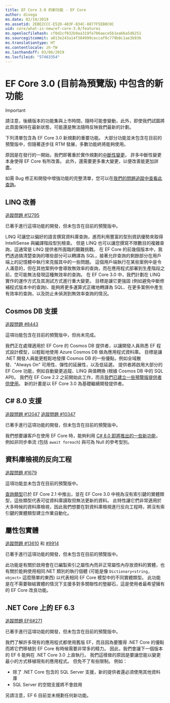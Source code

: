 ```yaml
---
title: EF Core 3.0 的新功能 - EF Core
author: divega
ms.date: 02/19/2019
ms.assetid: 2EBE2CCC-E52D-483F-834C-8877F5EB0C0C
uid: core/what-is-new/ef-core-3.0/features
ms.openlocfilehash: cf0d2cf032b9aa319fe706aece5b1ea66a5d6251
ms.sourcegitcommit: a013e243a14f384999ceccaf9c779b8c1ae3b936
ms.translationtype: HT
ms.contentlocale: zh-TW
ms.lasthandoff: 03/06/2019
ms.locfileid: "57463354"
---
```

# <a name="new-features-included-in-ef-core-30-currently-in-preview"></a>EF Core 3.0 (目前為預覽版) 中包含的新功能

> [!IMPORTANT]
> 請注意，後續版本的功能集與上市時間，隨時可能會變動，此外，即使我們試圖將此頁面保持在最新狀態，可能還是無法隨時反映我們最新的計劃。

下列清單包含為 EF Core 3.0 新規劃的重要功能。
大部分功能並未包含在目前的預覽版中，但隨著逐步往 RTM 發展，多數功能終將能夠使用。

原因是在發行的一開始，我們即著重於實作規劃的[中斷性變更](xref:core/what-is-new/ef-core-3.0/breaking-changes)。
許多中斷性變更本身使得 EF Core 有所改善。
此外，還需要更多重大變更，以便改善能更加詳盡。 

如需 Bug 修正和開發中增強功能的完整清單，您可以在[我們的問題追蹤中查看此查詢](https://github.com/aspnet/EntityFrameworkCore/issues?q=is%3Aopen+is%3Aissue+milestone%3A3.0.0+sort%3Areactions-%2B1-desc)。

## <a name="linq-improvements"></a>LINQ 改善 

[追蹤問題 #12795](https://github.com/aspnet/EntityFrameworkCore/issues/12795)

已著手進行這項功能的開發，但未包含在目前的預覽版中。

LINQ 可讓您以偏好的語言撰寫資料庫查詢，進而利用豐富的型別資訊優勢來取得 IntelliSense 與編譯階段型別檢查。
但是 LINQ 也可以讓您撰寫不限數目的複雜查詢，這通常是 LINQ 提供者所面臨的艱難挑戰。
在 EF Core 的前幾個版本中，我們透過搞清楚查詢的哪些部分可以轉譯為 SQL，接著允許查詢的剩餘部分在用戶端上的記憶體中執行來克服其中的一些問題。
這個用戶端執行在某些案例中是令人滿意的，但在其他案例中會導致無效率的查詢，而在應用程式部署到生產階段之前，您可能無法發現這種無效率的查詢。
在 EF Core 3.0 中，我們計劃在 LINQ 實作的運作方式及其測試方式進行重大變更。
目標是讓它更強固 (例如避免中斷修補程式版本中的查詢)、能夠將更多運算式正確地轉譯為 SQL、在更多案例中產生有效率的查詢，以及防止未偵測到無效率查詢的情況。

## <a name="cosmos-db-support"></a>Cosmos DB 支援 

[追蹤問題 #8443](https://github.com/aspnet/EntityFrameworkCore/issues/8443)

這項功能包含在目前的預覽版中，但尚未完成。 

我們正在處理適用於 EF Core 的 Cosmos DB 提供者，以讓開發人員熟悉 EF 程式設計模型，以輕鬆地使用 Azure Cosmos DB 做為應用程式資料庫。
目標是讓 .NET 開發人員能更輕鬆地發揮 Cosmos DB 的一些優點，例如全域散發、"Always On" 可用性、彈性的延展性，以及低延遲。
提供者將啟用大部分的 EF Core 功能，例如自動變更追蹤、LINQ 與值轉換 (根據 Cosmos DB 中的 SQL API)。
我們在 EF Core 2.2 之前開始此工作，而且[我們已建立一些預覽版提供者供使用](https://blogs.msdn.microsoft.com/dotnet/2018/10/17/announcing-entity-framework-core-2-2-preview-3/)。
新的計畫是以 EF Core 3.0 為基礎繼續開發提供者。 

## <a name="c-80-support"></a>C# 8.0 支援

[追蹤問題 #12047](https://github.com/aspnet/EntityFrameworkCore/issues/12047)
[追蹤問題 #10347](https://github.com/aspnet/EntityFrameworkCore/issues/10347)

已著手進行這項功能的開發，但未包含在目前的預覽版中。

我們想要讓客戶在使用 EF Core 時，能夠利用 [C# 8.0 即將推出的一些新功能](https://blogs.msdn.microsoft.com/dotnet/2018/11/12/building-c-8-0/)，例如非同步串流 (包括 `await foreach`) 與可為 Null 的參考型別。

## <a name="reverse-engineering-of-database-views"></a>資料庫檢視的反向工程

[追蹤問題 #1679](https://github.com/aspnet/EntityFrameworkCore/issues/1679)

這項功能並未包含在目前的預覽版中。

[查詢類型](xref:core/modeling/query-types)已於 EF Core 2.1 中推出，並在 EF Core 3.0 中視為沒有索引鍵的實體類型，這些類型代表可從資料庫讀取但無法更新的資料。
此特性讓它們非常適用於大多時候的資料庫檢視，因此我們想要在對資料庫檢視進行反向工程時，將沒有索引鍵的實體類型建立作業自動化。

## <a name="property-bag-entities"></a>屬性包實體 

[追蹤問題 #13610](https://github.com/aspnet/EntityFrameworkCore/issues/13610) 和 [#9914](https://github.com/aspnet/EntityFrameworkCore/issues/9914)

已著手進行這項功能的開發，但未包含在目前的預覽版中。 

此功能是有關於啟用會在已編製索引之屬性內而非正常屬性內存放資料的實體，也有關於能夠使用相同.NET 類別的執行個體 (可能是像 `Dictionary<string, object>` 這麼簡單的東西) 以代表相同 EF Core 模型中的不同實體類型。
此功能是在不需要聯結實體的情況下支援多對多關聯性的墊腳石，這是使用者最希望擁有的 EF Core 改良功能。

## <a name="ef-63-on-net-core"></a>.NET Core 上的 EF 6.3 

[追蹤問題 EF6#271](https://github.com/aspnet/EntityFramework6/issues/271)

已著手進行這項功能的開發，但未包含在目前的預覽版中。 

我們了解許多現有的應用程式都使用舊版 EF，而且因為要獲得 .NET Core 的優點而將它們移植到 EF Core 有時候需要非常多的精力。
因此，我們會讓下一個版本的 EF 6 能夠在 .NET Core 3.0 上直執行。
我們這樣做的原因是要讓您能以變更最小的方式移植現有的應用程式。
但免不了有些限制。 例如：
- 除了 .NET Core 包含的 SQL Server 支援，新的提供者還必須使用其他資料庫
- SQL Server 的空間支援將不會啟用

另請注意，EF 6 目前並未規劃任何新功能。
